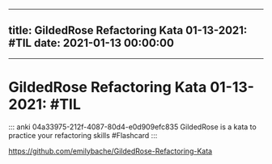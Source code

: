 
---
title: GildedRose Refactoring Kata 01-13-2021: #TIL
date: 2021-01-13 00:00:00
---
- ---
# GildedRose Refactoring Kata 01-13-2021: #TIL

::: anki 04a33975-212f-4087-80d4-e0d909efc835
GildedRose is a kata to practice your refactoring skills #Flashcard
:::


https://github.com/emilybache/GildedRose-Refactoring-Kata
